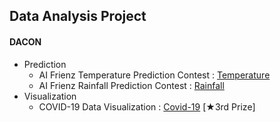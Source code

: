 ## Data Analysis Project

#### DACON

* Prediction 
  * AI Frienz Temperature Prediction Contest : [Temperature](https://github.com/yhcha96/Project/tree/master/Dacon_AI_Frienz_Temperature)
  * AI Frienz Rainfall Prediction Contest : [Rainfall](https://github.com/yhcha96/Project/tree/master/Dacon_위성관측_데이터_활용_강수량_측정)
* Visualization
  * COVID-19 Data Visualization : [Covid-19](https://github.com/yhcha96/Project/tree/master/Dacon_COVID19) [★3rd Prize]

